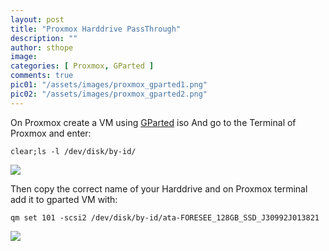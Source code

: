 ```yaml
---
layout: post
title: "Proxmox Harddrive PassThrough"
description: ""
author: sthope
image: 
categories: [ Proxmox, GParted ]
comments: true
pic01: "/assets/images/proxmox_gparted1.png"
pic02: "/assets/images/proxmox_gparted2.png"
---
```


On Proxmox create a VM using [GParted](https://gparted.org/download.php) iso
And go to the Terminal of Proxmox and enter:
```
clear;ls -l /dev/disk/by-id/
```
<img src="{{page.pic01}}"/>

Then copy the correct name of your Harddrive and on Proxmox terminal add it to gparted VM with:
```
qm set 101 -scsi2 /dev/disk/by-id/ata-FORESEE_128GB_SSD_J30992J013821
```
<img src="{{page.pic02}}"/>

